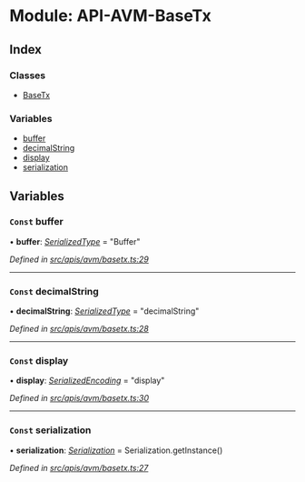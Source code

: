 # Module: API-AVM-BaseTx

## Index

### Classes

- [BaseTx](../classes/api_avm_basetx.basetx)

### Variables

- [buffer](api_avm_basetx#const-buffer)
- [decimalString](api_avm_basetx#const-decimalstring)
- [display](api_avm_basetx#const-display)
- [serialization](api_avm_basetx#const-serialization)

## Variables

### `Const` buffer

• **buffer**: _[SerializedType](utils_serialization#serializedtype)_ = "Buffer"

_Defined in [src/apis/avm/basetx.ts:29](https://github.com/chain4travel/caminojs/blob/3883166/src/apis/avm/basetx.ts#L29)_

---

### `Const` decimalString

• **decimalString**: _[SerializedType](utils_serialization#serializedtype)_ = "decimalString"

_Defined in [src/apis/avm/basetx.ts:28](https://github.com/chain4travel/caminojs/blob/3883166/src/apis/avm/basetx.ts#L28)_

---

### `Const` display

• **display**: _[SerializedEncoding](utils_serialization#serializedencoding)_ = "display"

_Defined in [src/apis/avm/basetx.ts:30](https://github.com/chain4travel/caminojs/blob/3883166/src/apis/avm/basetx.ts#L30)_

---

### `Const` serialization

• **serialization**: _[Serialization](../classes/utils_serialization.serialization)_ = Serialization.getInstance()

_Defined in [src/apis/avm/basetx.ts:27](https://github.com/chain4travel/caminojs/blob/3883166/src/apis/avm/basetx.ts#L27)_
